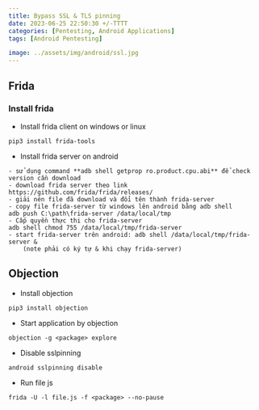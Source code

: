 ```yaml
---
title: Bypass SSL & TLS pinning 
date: 2023-06-25 22:50:30 +/-TTTT
categories: [Pentesting, Android Applications]
tags: [Android Pentesting] 

image: ../assets/img/android/ssl.jpg
---
```

## Frida
### Install frida 
- Install frida client on windows or linux
```shell
pip3 install frida-tools
```
- Install frida server on android

```shell
- sử dụng command **adb shell getprop ro.product.cpu.abi** để check version cần download
- download frida server theo link https://github.com/frida/frida/releases/
- giải nén file đã download và đổi tên thành frida-server
- copy file frida-server từ windows lên android bằng adb shell
adb push C:\path\frida-server /data/local/tmp
- Cấp quyền thực thi cho frida-server 
adb shell chmod 755 /data/local/tmp/frida-server
- start frida-server trên android: adb shell /data/local/tmp/frida-server &
    (note phải có ký tự & khi chạy frida-server)
```

## Objection
- Install objection
```shell
pip3 install objection
```
- Start application by objection
```shell
objection -g <package> explore
```
- Disable sslpinning
```shell
android sslpinning disable
```
- Run file js
```shell
frida -U -l file.js -f <package> --no-pause
```
